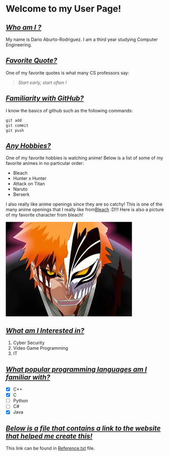 # **Welcome to my User Page!**
## *[Who am I ?](#who-am-i-)*
My name is Dario Aburto-Rodriguez. I am a third year studying Computer Engineering. 

## *[Favorite Quote?](#favorite-quote)* 
One of my favorite quotes is what many CS professors say: 
> *Start early, start often !*

## *[Familiarity with GitHub?](#familiarity-with-github)*
I know the basics of github such as the following commands: 
```
git add
git commit 
git push 
```
## *[Any Hobbies?](#any-hobbies)*
One of my favorite hobbies is watching anime! Below is a list of some of my favorite animes in no particular order:

- Bleach 
- Hunter x Hunter 
- Attack on Titan 
- Naruto 
- Berserk 

I also really like anime openings since they are so catchy! This is one of the many anime openings that I really like from[Bleach](https://www.youtube.com/watch?v=dfh4JuzYNpM&ab_channel=CrunchyrollCollection) :D!!! Here is also a picture of my favorite character from bleach!

![](ichigo.jpeg)

## *[What am I Interested in?](#what-am-i-interested-in)* 
1. Cyber Security  
2. Video Game Programming 
3. IT

## *[What popular programming languages am I familiar with?](#what-popular-programming-languages-am-i-familiar-with)*

- [x] C++
- [x] C
- [ ] Python 
- [ ] C#
- [x] Java  

## *[Below is a file that contains a link to the website that helped me create this!](#below-is-a-file-that-contains-a-link-to-the-website-that-helped-me-create-this)* 

 This link can be found in [Reference.txt](Reference.txt) file.
